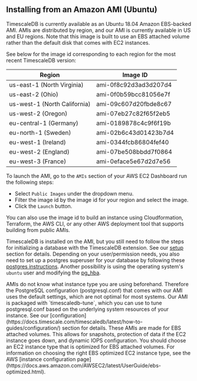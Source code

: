## Installing from an Amazon AMI (Ubuntu) [](installation-ubuntu-ami)
TimescaleDB is currently available as an Ubuntu 18.04 Amazon EBS-backed AMI. AMIs are
distributed by region, and our AMI is currently available in US and EU
regions. Note that this image is built to use an EBS attached volume
rather than the default disk that comes with EC2 instances.

See below for the image id corresponding to each region for the most recent TimescaleDB version:

Region | Image ID
--- | ---
us-east-1 (North Virginia) | ami-0f8c92d3ad3d207d4
us-east-2 (Ohio) | ami-0f0b59bcc81056e7f
us-west-1 (North California) | ami-09c607d20fbde8c67
us-west-2 (Oregon) | ami-07eb27c82f65f2eb5
eu-central-1 (Germany) | ami-0189878c4c9f6f19b
eu-north-1 (Sweden) | ami-02b6c43d01423b7d4
eu-west-1 (Ireland) | ami-0344fcb86804fef40
eu-west-2 (England) | ami-07be508bbdd7f0864
eu-west-3 (France) | ami-0eface5e67d2d7e56

To launch the AMI, go to the `AMIs` section of your AWS EC2 Dashboard run the following steps:

* Select `Public Images` under the dropdown menu.
* Filter the image id by the image id for your region and select the image.
* Click the `Launch` button.

You can also use the image id to build an instance using Cloudformation, Terraform,
the AWS CLI, or any other AWS deployment tool that supports building from public AMIs.

TimescaleDB is installed on the AMI, but you still need to follow the steps for
initializing a database with the TimescaleDB extension. See our [setup][] section for details.
Depending on your user/permission needs, you also need to set up a postgres superuser for your
database by following these [postgres instructions][]. Another possibility is using the operating
system's `ubuntu` user and modifying the [pg_hba][].

<highlight type="warning">
 AMIs do not know what instance type you are using beforehand. Therefore
the PostgreSQL configuration (postgresql.conf) that comes with our AMI uses the default
settings, which are not optimal for most systems. Our AMI is packaged with `timescaledb-tune`,
which you can use to tune postgresql.conf based on the underlying system resources of your instance.
See our [configuration](https://docs.timescale.com/timescaledb/latest/how-to-guides/configuration/) section for details.
</highlight>

<highlight type="tip">
These AMIs are made for EBS attached volumes. This allows for snapshots, protection of
data if the EC2 instance goes down, and dynamic IOPS configuration. You should choose an
EC2 instance type that is optimized for EBS attached volumes. For information on
choosing the right EBS optimized EC2 instance type, see the AWS [instance configuration page](https://docs.aws.amazon.com/AWSEC2/latest/UserGuide/ebs-optimized.html).
</highlight>

[setup]: /install/latest/
[postgres instructions]: https://www.postgresql.org/docs/current/sql-createrole.html
[pg_hba]: https://www.postgresql.org/docs/current/static/auth-pg-hba-conf.html
